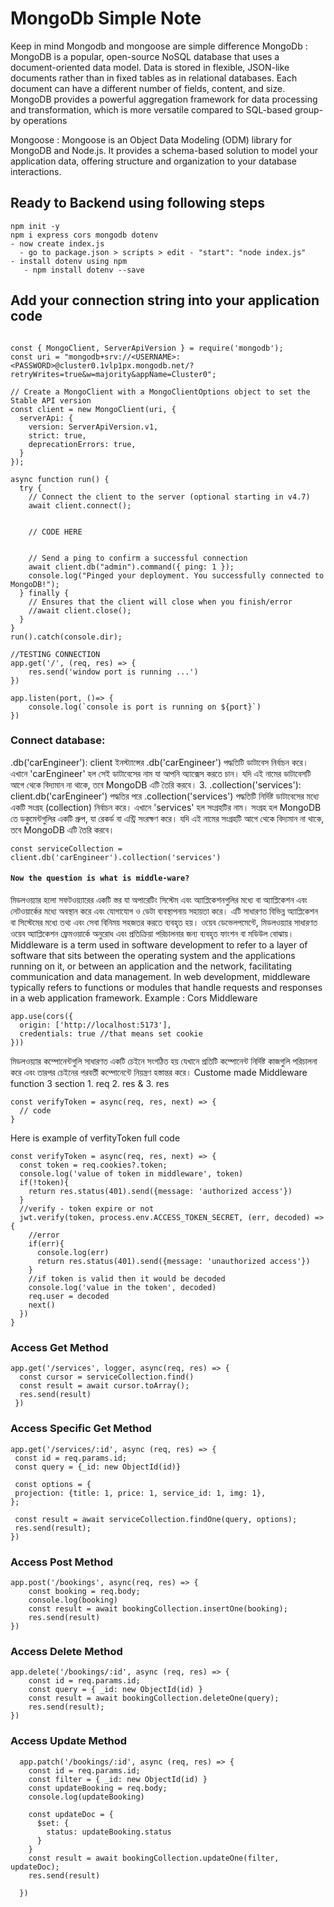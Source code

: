 # MongoDb Simple Note


Keep in mind Mongodb and mongoose are simple difference
MongoDb : MongoDB is a popular, open-source NoSQL database that uses a document-oriented data model. Data is stored in flexible, JSON-like documents rather than in fixed tables as in relational databases. Each document can have a different number of fields, content, and size.
MongoDB provides a powerful aggregation framework for data processing and transformation, which is more versatile compared to SQL-based group-by operations

Mongoose : Mongoose is an Object Data Modeling (ODM) library for MongoDB and Node.js. It provides a schema-based solution to model your application data, offering structure and organization to your database interactions.

## Ready to Backend using following steps
```
npm init -y
npm i express cors mongodb dotenv
- now create index.js
  - go to package.json > scripts > edit - "start": "node index.js"
- install dotenv using npm
   - npm install dotenv --save
```

## Add your connection string into your application code
```

const { MongoClient, ServerApiVersion } = require('mongodb');
const uri = "mongodb+srv://<USERNAME>:<PASSWORD>@cluster0.1vlp1px.mongodb.net/?retryWrites=true&w=majority&appName=Cluster0";

// Create a MongoClient with a MongoClientOptions object to set the Stable API version
const client = new MongoClient(uri, {
  serverApi: {
    version: ServerApiVersion.v1,
    strict: true,
    deprecationErrors: true,
  }
});

async function run() {
  try {
    // Connect the client to the server	(optional starting in v4.7)
    await client.connect();


    // CODE HERE


    // Send a ping to confirm a successful connection
    await client.db("admin").command({ ping: 1 });
    console.log("Pinged your deployment. You successfully connected to MongoDB!");
  } finally {
    // Ensures that the client will close when you finish/error
    //await client.close();
  }
}
run().catch(console.dir);

//TESTING CONNECTION
app.get('/', (req, res) => {
    res.send('window port is running ...')
})

app.listen(port, ()=> {
    console.log(`console is port is running on ${port}`)
})
```


### Connect database:
 .db('carEngineer'):
client ইনস্ট্যান্সের .db('carEngineer') পদ্ধতিটি ডাটাবেস নির্বাচন করে। এখানে 'carEngineer' হল সেই ডাটাবেসের নাম যা আপনি অ্যাক্সেস করতে চান। যদি এই নামের ডাটাবেসটি আগে থেকে বিদ্যমান না থাকে, তবে MongoDB এটি তৈরি করবে।
3. .collection('services'):
client.db('carEngineer') পদ্ধতির পরে .collection('services') পদ্ধতিটি নির্দিষ্ট ডাটাবেসের মধ্যে একটি সংগ্রহ (collection) নির্বাচন করে। এখানে 'services' হল সংগ্রহটির নাম। সংগ্রহ হল MongoDB তে ডকুমেন্টগুলির একটি গ্রুপ, যা রেকর্ড বা এন্ট্রি সংরক্ষণ করে। যদি এই নামের সংগ্রহটি আগে থেকে বিদ্যমান না থাকে, তবে MongoDB এটি তৈরি করবে।

```JS 
const serviceCollection = client.db('carEngineer').collection('services')
```

#### `Now the question is what is middle-ware?`
মিডলওয়্যার হলো সফটওয়্যারের একটি স্তর যা অপারেটিং সিস্টেম এবং অ্যাপ্লিকেশনগুলির মধ্যে বা অ্যাপ্লিকেশন এবং নেটওয়ার্কের মধ্যে অবস্থান করে এবং যোগাযোগ ও ডেটা ব্যবস্থাপনায় সহায়তা করে। এটি সাধারণত বিভিন্ন অ্যাপ্লিকেশন বা সিস্টেমের মধ্যে তথ্য এবং সেবা বিনিময় সহজতর করতে ব্যবহৃত হয়। ওয়েব ডেভেলপমেন্টে, মিডলওয়্যার সাধারণত ওয়েব অ্যাপ্লিকেশন ফ্রেমওয়ার্কে অনুরোধ এবং প্রতিক্রিয়া পরিচালনার জন্য ব্যবহৃত ফাংশন বা মডিউল বোঝায়।
Middleware is a term used in software development to refer to a layer of software that sits between the operating system and the applications running on it, or between an application and the network, facilitating communication and data management. In web development, middleware typically refers to functions or modules that handle requests and responses in a web application framework.
Example : Cors Middleware
```
app.use(cors({
  origin: ['http://localhost:5173'],
  credentials: true //that means set cookie
}))
```
মিডলওয়্যার কম্পোনেন্টগুলি সাধারণত একটি চেইনে সংগঠিত হয় যেখানে প্রতিটি কম্পোনেন্ট নির্দিষ্ট কাজগুলি পরিচালনা করে এবং তারপর চেইনের পরবর্তী কম্পোনেন্টে নিয়ন্ত্রণ হস্তান্তর করে।
Custome made Middleware function 3 section 1. req 2. res & 3. res
```
const verifyToken = async(req, res, next) => {
  // code
}
```
Here is example of verfityToken full code
```
const verifyToken = async(req, res, next) => {
  const token = req.cookies?.token;
  console.log('value of token in middleware', token)
  if(!token){
    return res.status(401).send({message: 'authorized access'})
  }
  //verify - token expire or not
  jwt.verify(token, process.env.ACCESS_TOKEN_SECRET, (err, decoded) => {
    //error
    if(err){
      console.log(err)
      return res.status(401).send({message: 'unauthorized access'})
    }
    //if token is valid then it would be decoded
    console.log('value in the token', decoded)
    req.user = decoded
    next()
  }) 
}
```
### Access Get Method
```
app.get('/services', logger, async(req, res) => {
  const cursor = serviceCollection.find()
  const result = await cursor.toArray();
  res.send(result)
 })

```
### Access Specific Get Method
```
app.get('/services/:id', async (req, res) => {
 const id = req.params.id;
 const query = {_id: new ObjectId(id)}

 const options = {
 projection: {title: 1, price: 1, service_id: 1, img: 1},
};

 const result = await serviceCollection.findOne(query, options);
 res.send(result);
})
```
### Access Post Method
```
app.post('/bookings', async(req, res) => {
    const booking = req.body;
    console.log(booking)
    const result = await bookingCollection.insertOne(booking);
    res.send(result)
})
```

### Access Delete Method
```
app.delete('/bookings/:id', async (req, res) => {
    const id = req.params.id;
    const query = { _id: new ObjectId(id) }
    const result = await bookingCollection.deleteOne(query);
    res.send(result);
})
```

### Access Update Method
```
  app.patch('/bookings/:id', async (req, res) => {
    const id = req.params.id;
    const filter = { _id: new ObjectId(id) }
    const updateBooking = req.body;
    console.log(updateBooking)

    const updateDoc = {
      $set: {
        status: updateBooking.status
      }
    }
    const result = await bookingCollection.updateOne(filter, updateDoc);
    res.send(result)

  })
```


